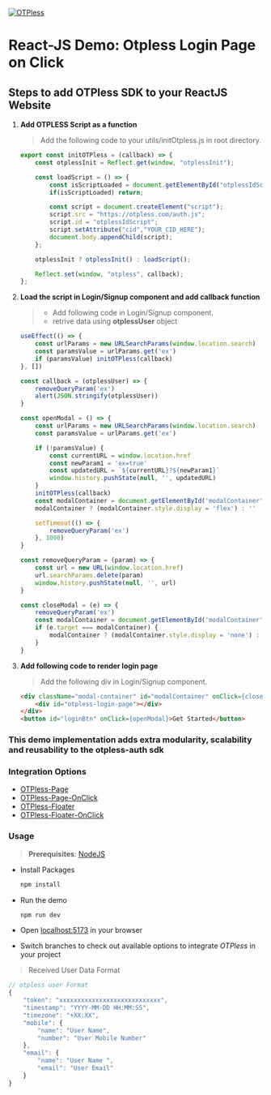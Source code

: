 [![OTPless](https://d1j61bbz9a40n6.cloudfront.net/website/home/v4/logo/white_logo.svg)](https://otpless.com/platforms/react)

# React-JS Demo: Otpless Login Page on Click

## Steps to add OTPless SDK to your ReactJS Website

1. **Add OTPLESS Script as a function**

    > Add the following code to your utils/initOtpless.js in root directory.

    ```js
    export const initOTPless = (callback) => {
        const otplessInit = Reflect.get(window, "otplessInit");

        const loadScript = () => {
            const isScriptLoaded = document.getElementById("otplessIdScript");
            if(isScriptLoaded) return;

            const script = document.createElement("script");
            script.src = "https://otpless.com/auth.js";
            script.id = "otplessIdScript";
            script.setAttribute("cid","YOUR_CID_HERE");
            document.body.appendChild(script);
        };

        otplessInit ? otplessInit() : loadScript();

        Reflect.set(window, "otpless", callback);
    };

    ```

2. **Load the script in Login/Signup component and add callback function**

    > - Add following code in Login/Signup component.
    > - retrive data using **otplessUser** object

    ```jsx
    useEffect(() => {
		const urlParams = new URLSearchParams(window.location.search)
		const paramsValue = urlParams.get('ex')
		if (paramsValue) initOTPless(callback)
	}, [])

	const callback = (otplessUser) => {
		removeQueryParam('ex')
		alert(JSON.stringify(otplessUser))
	}

	const openModal = () => {
		const urlParams = new URLSearchParams(window.location.search)
		const paramsValue = urlParams.get('ex')

		if (!paramsValue) {
			const currentURL = window.location.href
			const newParam1 = 'ex=true'
			const updatedURL = `${currentURL}?${newParam1}`
			window.history.pushState(null, '', updatedURL)
		}
		initOTPless(callback)
		const modalContainer = document.getElementById('modalContainer')
		modalContainer ? (modalContainer.style.display = 'flex') : ''

		setTimeout(() => {
			removeQueryParam('ex')
		}, 1000)
	}

	const removeQueryParam = (param) => {
		const url = new URL(window.location.href)
		url.searchParams.delete(param)
		window.history.pushState(null, '', url)
	}

	const closeModal = (e) => {
		removeQueryParam('ex')
		const modalContainer = document.getElementById('modalContainer')
		if (e.target === modalContainer) {
			modalContainer ? (modalContainer.style.display = 'none') : ''
		}
	}
    ```

3. **Add following code to render login page**

    > Add the following div in Login/Signup component.

    ```html
    <div className="modal-container" id="modalContainer" onClick={closeModal}>
        <div id="otpless-login-page"></div>
    </div>
    <button id="loginBtn" onClick={openModal}>Get Started</button>
    ```

### This demo implementation adds extra modularity, scalability and reusability to the otpless-auth sdk

### Integration Options

- [OTPless-Page](https://github.com/reniyal-otpless/otpless-reactjs-demo/)
- [OTPless-Page-OnClick](https://github.com/reniyal-otpless/otpless-reactjs-demo/tree/onclick-page-demo)
- [OTPless-Floater](https://github.com/reniyal-otpless/otpless-reactjs-demo/tree/floater-demo)
- [OTPless-Floater-OnClick](https://github.com/reniyal-otpless/otpless-reactjs-demo/tree/onclick-floater-demo)

### Usage

> **Prerequisites**: [NodeJS](https://nodejs.org/en)

- Install Packages

    ```bash
    npm install
    ```

- Run the demo

    ```bash
    npm run dev
    ```

- Open [localhost:5173](http://localhost:5173) in your browser
- Switch branches to check out available options to integrate *OTPless* in your project

> Received User Data Format

```js
// otpless user Format
{
    "token": "xxxxxxxxxxxxxxxxxxxxxxxxxxxx",
    "timestamp": "YYYY-MM-DD HH:MM:SS",
    "timezone": "+XX:XX",
    "mobile": {
        "name": "User Name",
        "number": "User Mobile Number"
    },
    "email": {
        "name": "User Name ",
        "email": "User Email"
    }
}
```
